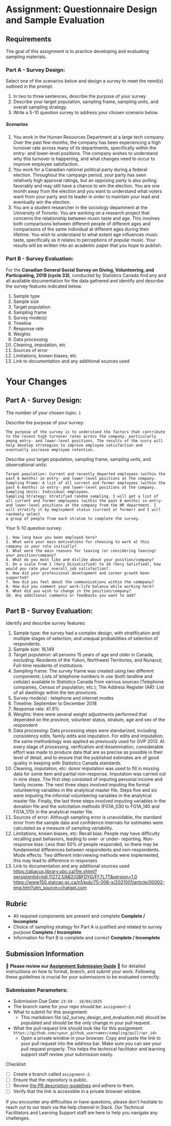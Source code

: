 # Assignment: Questionnaire Design and Sample Evaluation

## Requirements

The goal of this assignment is to practice developing and evaluating sampling materials.

### Part A - Survey Design:

Select one of the scenarios below and design a survey to meet the need(s) outlined in the prompt.

1.	In two to three sentences, describe the purpose of your survey
2.	Describe your target population, sampling frame, sampling units, and overall sampling strategy.
3.	Write a 5-10 question survey to address your chosen scenario below.

##### Scenarios
1.	You work in the Human Resources Department at a large tech company. Over the past few months, the company has been experiencing a high turnover rate across many of its departments, specifically within the entry- and lower-level positions. The company wishes to understand why this turnover is happening, and what changes need to occur to improve employee satisfaction.
2.	You work for a Canadian national political party during a federal election. Throughout the campaign period, your party has seen relatively high approval ratings, but an opposing party is also polling favorably and may still have a chance to win the election. You are one month away from the election and you want to understand what voters want from your party and its leader in order to maintain your lead and eventually win the election.
3.	You are a student researcher in the sociology department at the University of Toronto. You are working on a research project that concerns the relationship between music taste and age. This involves both comparisons between different people of different ages and comparisons of the same individual at different ages during their lifetime. You wish to understand to what extent age influences music taste, specifically as it relates to perceptions of popular music. Your results will be written into an academic paper that you hope to publish.

### Part B - Survey Evaluation:

For the **Canadian General Social Survey on Giving, Volunteering, and Participating, 2018 (cycle 33)**, conducted by Statistics Canada find any and all available documentation for the data gathered and identify and describe the survey features indicated below.

1. Sample type
2. Sample size
3. Target population
4. Sampling frame
5. Survey mode(s) 
6. Timeline
7. Response rate
8. Weights
9. Data processing
10. Cleaning, imputation, etc
11. Sources of error
12. Limitations, known biases, etc
13. Link to documentation and any additional sources used

# Your Changes

## Part A - Survey Design: 

The number of your chosen topic: `1`

Describe the purpose of your survey:
```
The purpose of the survey is to understand the factors that contribute to the recent high turnover rates across the company, particularly among entry- and lower-level positions. The results of the suvry will help develop strategies to improve employee satisfaction and eventually increase employee retention. 
```

Describe your target population, sampling frame, sampling units, and observational units:
```
Target population: Current and recently departed employees (within the past 6 months) in entry- and lower-level positions at the company.
Sampling Frame: A list of all current and former employees (within the past 6 months) in entry- and lower-level positions at the company.
Sampling Units: Individual employees.
Sampling Strategy: Stratified random sampling. I will get a list of all current and former employees (within the past 6 months) in entry- and lower-level positions at the company from the HR department. I will stratify it by employment status (current or former) and I will randomly select 
a group of people from each stratum to complete the survey. 
```

Your 5-10 question survey:
```
1. How long have you been employed here?
2. What were your main motivations for choosing to work at this company in your role initially?
3. What were the main reasons for leaving (or considering leaving) your position/company?
4. What do you most like and dislike about your position/company?
5. On a scale from 1 (Very Dissatisfied) to 10 (Very Satisfied), how would you rate your overall job satisfaction?.
6. How did your professional development and career growth been supported? 
7. How did you feel about the communications within the commpany?
8. How did you comment your work-life balance while working here?
9. What did you wish to change in the position/company?
10. Any additional comments or feedbacks you want to add?
```

## Part B - Survey Evaluation:

Identify and describe survey features:

1. Sample type: the survey had a complex design, with stratification and multiple stages of selection, and unequal probabilities of selection of respondents.
2. Sample size: 16,149 
3. Target population: all persons 15 years of age and older in Canada, excluding:
                Residents of the Yukon, Northwest Territories, and Nunavut;
                Full-time residents of institutions.
4. Sampling frame: The survey frame was created using two different components:
            Lists of telephone numbers in use (both landline and cellular) available to Statistics Canada from  various sources (Telephone companies, Census of population, etc.);
            The Address Register (AR): List of all dwellings within the ten provinces.
5. Survey mode(s) : telephone and internet modes
6. Timeline: September to December 2018
7. Response rate: 41.9%
8. Weights: there were several weight adjustments performed that depended on the province, volunteer status, stratum, age and sex of the respondent
9. Data processing: Data processing steps were standarized, including consistency edits, family edits and imputation. For edits and imputation, the same methodology was applied as previously used for GVP 2013. At every stage of processing, verification and dissemination, considerable effort was made to produce data that are as precise as possible in their level of detail, and to ensure that the published estimates are of good quality in keeping with Statistics Canada standards. 
10. Cleaning, imputation, etc: donor imputation was used to fill in missing data for some item and partial non-response. Imputation was carried out in nine steps. The first step consisted of imputing personal income and family income. The next three steps involved imputing the formal volunteering variables in the analytical master file. Steps five and six were imputing the informal volunteering variables in the analytical master file. Finally, the last three steps involved imputing variables in the donation file and the solicitation methods (FG1A_030 to FG1A_140 and FG1A_170) in the analytical master file.
11. Sources of error: Although sampling error is unavoidable, the standard error from the sample data and confidence intervals for estimates were calculated as a measure of sampling variability.  
12. Limitations, known biases, etc: 
    Recall bias: People may have difficulty recalling past behaviors, leading to over- or under- reporting.
    Non-response bias: Less than 50% of people responded, so there may be fundamental differences between respondents and non-respondents. 
    Mode effects: Two different interviewing methods were implemented, this may lead to difference in responses
13. Link to documentation and any additional sources used
https://abacus.library.ubc.ca/file.xhtml?persistentId=hdl:11272.1/AB2/GBFDYG/FF7L7T&version=1.0
https://www150.statcan.gc.ca/n1/pub/75-006-x/2021001/article/00002-eng.htm?utm_source=chatgpt.com


## Rubric

-	All required components are present and complete **Complete / Incomplete**
-	Choice of sampling strategy for Part A is justified and related to survey purpose **Complete / Incomplete**
-	Information for Part B is complete and correct **Complete / Incomplete**

## Submission Information

🚨 **Please review our [Assignment Submission Guide](https://github.com/UofT-DSI/onboarding/blob/main/onboarding_documents/submissions.md)** 🚨 for detailed instructions on how to format, branch, and submit your work. Following these guidelines is crucial for your submissions to be evaluated correctly.

### Submission Parameters:
* Submission Due Date: `23:59 - 18/04/2025`
* The branch name for your repo should be: `assignment-2`
* What to submit for this assignment:
    * This markdown file (a2_survey_design_and_evaluation.md) should be populated and should be the only change in your pull request.
* What the pull request link should look like for this assignment: `https://github.com/<your_github_username>/sampling/pull/<pr_id>`
    * Open a private window in your browser. Copy and paste the link to your pull request into the address bar. Make sure you can see your pull request properly. This helps the technical facilitator and learning support staff review your submission easily.

Checklist:
- [ ] Create a branch called `assignment-2`.
- [ ] Ensure that the repository is public.
- [ ] Review [the PR description guidelines](https://github.com/UofT-DSI/onboarding/blob/main/onboarding_documents/submissions.md#guidelines-for-pull-request-descriptions) and adhere to them.
- [ ] Verify that the link is accessible in a private browser window.

If you encounter any difficulties or have questions, please don't hesitate to reach out to our team via the help channel in Slack. Our Technical Facilitators and Learning Support staff are here to help you navigate any challenges.
